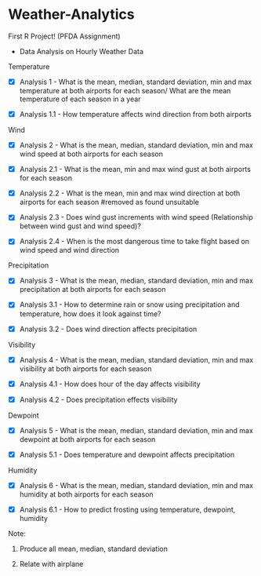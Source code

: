 # Weather-Analytics
First R Project! (PFDA Assignment)
- Data Analysis on Hourly Weather Data

Temperature

* [x] Analysis 1 - What is the mean, median, standard deviation, min and max temperature at both airports for each season/ What are the mean temperature of each season in a year

* [x] Analysis 1.1 - How temperature affects wind direction from both airports

Wind

* [x] Analysis 2 - What is the mean, median, standard deviation, min and max wind speed at both airports for each season

* [x] Analysis 2.1 - What is the mean, min and max wind gust at both airports for each season

* [x] Analysis 2.2 - What is the mean, min and max wind direction at both airports for each season #removed as found unsuitable

* [x] Analysis 2.3 - Does wind gust increments with wind speed (Relationship between wind gust and wind speed)?

* [x] Analysis 2.4 - When is the most dangerous time to take flight based on wind speed and wind direction

Precipitation

* [x] Analysis 3 - What is the mean, median, standard deviation, min and max precipitation at both airports for each season

* [x] Analysis 3.1 - How to determine rain or snow using precipitation and temperature, how does it look against time? 

* [x] Analysis 3.2 - Does wind direction affects precipitation

Visibility
* [x] Analysis 4 - What is the mean, median, standard deviation, min and max visibility at both airports for each season

* [x] Analysis 4.1 - How does hour of the day affects visibility

* [x] Analysis 4.2 - Does precipitation effects visibility 

Dewpoint
* [x] Analysis 5 - What is the mean, median, standard deviation, min and max dewpoint at both airports for each season

* [x] Analysis 5.1 - Does temperature and dewpoint affects precipitation

Humidity
* [x] Analysis 6 - What is the mean, median, standard deviation, min and max humidity at both airports for each season

* [x] Analysis 6.1 - How to predict frosting using temperature, dewpoint, humidity

Note: 
1. Produce all mean, median, standard deviation
      
2. Relate with airplane


